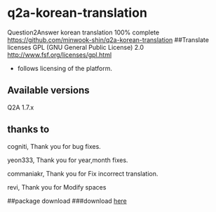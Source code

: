 # q2a-korean-translation
Question2Answer korean translation 100% complete <br/>
https://github.com/minwook-shin/q2a-korean-translation
##Translate licenses
GPL (GNU General Public License) 2.0
http://www.fsf.org/licenses/gpl.html
* follows licensing of the platform.

## Available versions
Q2A 1.7.x

## thanks to
cogniti,		Thank you for bug fixes. 

yeon333,		Thank you for year,month fixes.

commaniakr,		Thank you for Fix incorrect translation.

revi,		Thank you for Modify spaces

##package download
###download [here](https://github.com/minwook-shin/q2a-korean-translation/archive/master.zip)
